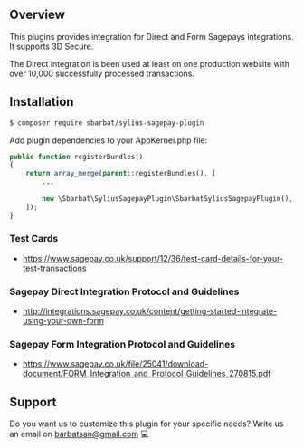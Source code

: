 ## Overview

This plugins provides integration for Direct and Form Sagepays integrations. It supports 3D Secure.

The Direct integration is been used at least on one production website with over 10,000 successfully processed transactions.

## Installation

```bash
$ composer require sbarbat/sylius-sagepay-plugin
```
    
Add plugin dependencies to your AppKernel.php file:
```php
public function registerBundles()
{
    return array_merge(parent::registerBundles(), [
        ...
        
        new \Sbarbat\SyliusSagepayPlugin\SbarbatSyliusSagepayPlugin(),
    ]);
}
```


### Test Cards

- https://www.sagepay.co.uk/support/12/36/test-card-details-for-your-test-transactions


### Sagepay Direct Integration Protocol and Guidelines

- http://integrations.sagepay.co.uk/content/getting-started-integrate-using-your-own-form


### Sagepay Form Integration Protocol and Guidelines

- https://www.sagepay.co.uk/file/25041/download-document/FORM_Integration_and_Protocol_Guidelines_270815.pdf

## Support

Do you want us to customize this plugin for your specific needs? Write us an email on barbatsan@gmail.com :computer:
